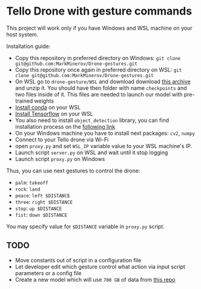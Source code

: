 # Tello Drone with gesture commands

This project will work only if you have Windows and WSL machine on your host system.

Installation guide:

- Copy this repository in preferred directory on Windows: `git clone git@github.com:MarkMinerov/Drone-gestures.git`
- Copy this repository once again in preferred directory on WSL: `git clone git@github.com:MarkMinerov/Drone-gestures.git`
- On WSL go to `drone-gesture/WSL` and download download [this archive](https://drive.google.com/file/d/1wkIOwe0POEK250BgHQ8TmdpK_onGVium/view?usp=sharing) and unzip it. You should have then folder with name `checkpoints` and two files inside of it. This files are needed to launch our model with pre-trained weights
- [Install conda](https://docs.conda.io/projects/conda/en/latest/user-guide/install/linux.html) on your WSL
- [Install Tensorflow](https://docs.anaconda.com/anaconda/user-guide/tasks/tensorflow/) on your WSL
- You also need to install `object_detection` library, you can find installation process on the [following link](https://github.com/GBJim/object_detection/blob/master/g3doc/installation.md)
- On your Windows machine you have to install next packages: `cv2`, `numpy`
- Connect to your Tello drone via Wi-Fi
- open `proxy.py` and set `WSL_IP` variable value to your WSL machine's IP.
- Launch script `server.py` on WSL and wait until it stop logging
- Launch script `proxy.py` on Windows

Thus, you can use next gestures to control the drone:

- `palm`: `takeoff`
- `rock`: `land`
- `peace`: `left $DISTANCE`
- `three`: `right $DISTANCE`
- `stop`: `up $DISTANCE`
- `fist`: `down $DISTANCE`

You may specify value for `$DISTANCE` variable in `proxy.py` script.

## TODO

- Move constants out of script in a configuration file
- Let developer edit which gesture control what action via input script parameters or a config file
- Create a new model which will use `700 GB` of data from [this repo](https://github.com/hukenovs/hagrid)
